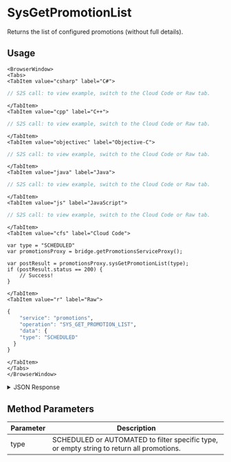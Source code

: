 # SysGetPromotionList

Returns the list of configured promotions (without full details).

<PartialServop service_name="promotions" operation_name="SYS_GET_PROMOTION_LIST" />

## Usage

```mdx-code-block
<BrowserWindow>
<Tabs>
<TabItem value="csharp" label="C#">
```

```csharp
// S2S call: to view example, switch to the Cloud Code or Raw tab.
```

```mdx-code-block
</TabItem>
<TabItem value="cpp" label="C++">
```

```cpp
// S2S call: to view example, switch to the Cloud Code or Raw tab.
```

```mdx-code-block
</TabItem>
<TabItem value="objectivec" label="Objective-C">
```

```objectivec
// S2S call: to view example, switch to the Cloud Code or Raw tab.
```

```mdx-code-block
</TabItem>
<TabItem value="java" label="Java">
```

```java
// S2S call: to view example, switch to the Cloud Code or Raw tab.
```

```mdx-code-block
</TabItem>
<TabItem value="js" label="JavaScript">
```

```javascript
// S2S call: to view example, switch to the Cloud Code or Raw tab.
```

```mdx-code-block
</TabItem>
<TabItem value="cfs" label="Cloud Code">
```

```cfscript
var type = "SCHEDULED"
var promotionsProxy = bridge.getPromotionsServiceProxy();

var postResult = promotionsProxy.sysGetPromotionList(type);
if (postResult.status == 200) {
    // Success!
}
```

```mdx-code-block
</TabItem>
<TabItem value="r" label="Raw">
```

```r
{
	"service": "promotions",
	"operation": "SYS_GET_PROMOTION_LIST",
	"data": {
    "type": "SCHEDULED"
  }
}
```

```mdx-code-block
</TabItem>
</Tabs>
</BrowserWindow>
```

<details>
<summary>JSON Response</summary>

```json
{
  "data": {
    "promotions": [
      {
        "promotionId": 1,
        "type": "SCHEDULED",
        "name": "Independence Day Sale",
        "enabled": false,
        "segments": [],
        "startAt": 1593781259911,
        "endAt": 1594126859911,
        "createdAt": 1592543345470,
        "updatedAt": 1592543345470,
        "version": 1
      },
      {
        "promotionId": 2,
        "type": "SCHEDULED",
        "name": "Good Friday Day Sale",
        "enabled": false,
        "segments": [],
        "startAt": 1593781259911,
        "endAt": 1594126859911,
        "createdAt": 1592572610332,
        "updatedAt": 1592572610332,
        "version": 1
      }
    ]
  },
  "status": 200
}
```
</details>

## Method Parameters
Parameter | Description
--------- | -----------
type | SCHEDULED or AUTOMATED to filter specific type, or empty string to return all promotions.


